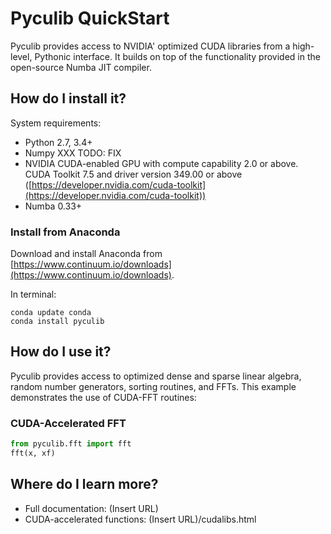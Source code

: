# Pyculib QuickStart

Pyculib provides access to NVIDIA' optimized CUDA libraries
from a high-level, Pythonic interface. It builds on top of the functionality
provided in the open-source Numba JIT compiler.


## How do I install it?

System requirements:

* Python 2.7, 3.4+
* Numpy XXX TODO: FIX
* NVIDIA CUDA-enabled GPU with compute
  capability 2.0 or above. CUDA Toolkit 7.5 and driver version 349.00 or above
  ([https://developer.nvidia.com/cuda-toolkit](https://developer.nvidia.com/cuda-toolkit))
* Numba 0.33+

### Install from Anaconda

Download and install Anaconda from
[https://www.continuum.io/downloads](https://www.continuum.io/downloads).

In terminal:

```
conda update conda
conda install pyculib
```

## How do I use it?

Pyculib provides access to optimized dense and sparse linear algebra, random
number generators, sorting routines, and FFTs. This example demonstrates the use
of CUDA-FFT routines:


### CUDA-Accelerated FFT

```python
from pyculib.fft import fft
fft(x, xf)
```

## Where do I learn more?

* Full documentation: (Insert URL)
* CUDA-accelerated functions: (Insert URL)/cudalibs.html
